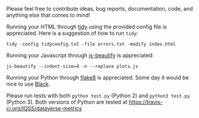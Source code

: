 Please feel free to contribute ideas, bug reports, documentation, code, and anything else that comes to mind!

Running your HTML through [tidy][] using the provided config file is appreciated. Here is a suggestion of how to run `tidy`:

    tidy -config tidyconfig.txt -file errors.txt -modify index.html

Running your Javascript through [js-beautify][] is appreciated:

    js-beautify --indent-size=4 -n --replace plots.js

Running your Python through [flake8][] is appreciated. Some day it would be nice to use [Black][].

Please run tests with both `python test.py` (Python 2) and `python3 test.py` (Python 3). Both versions of Python are tested at https://travis-ci.org/IQSS/dataverse-metrics

[tidy]: http://www.html-tidy.org
[js-beautify]: https://pypi.org/project/jsbeautifier/
[flake8]: https://pypi.org/project/flake8/
[Black]: https://github.com/ambv/black
